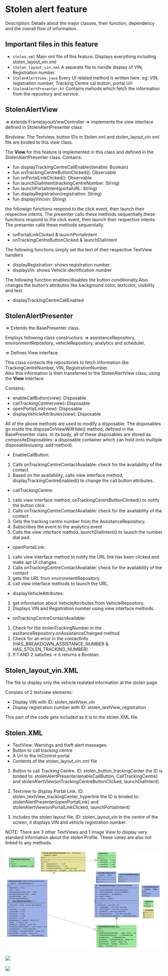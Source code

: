 # Stolen alert feature

Description: Details about the major classes, their function, dependency and the overall flow of information.

## Important files in this feature

* `stolen.xml`
		Main xml file of this feature. Displays everything including stolen_layout_vin.xml
* `stolen_layout_vin.xml`
		A separate file to handle display of VIN, Registration number.
* `StolenAlertView.java`
		Every UI related method is written here. eg: VIN, registration number, Tracking Centre cal button, portal Url 
* `StolenAlertPresenter.kt`
		Contains mehods which fetch the information from the repository and service.

## StolenAlertView

=> extends FramelayoutViewController
=> implements the view interface defined in StolenAlertPresenter class

Bindview: The Textview, button IDs in Stolen.xml and stolen_layout_vin.xml file are binded to this view class. 

The **View** for this feature is implemented in this class and defined in the StolenAlertPresenter class.
Contains: 

* fun displayTrackingCentreCallEnabled(enable: Boolean)
* fun onTrackingCentreButtonClicked(): Observable<Any>
* fun onPortalLinkClicked(): Observable<Any>
* fun launchDialIntent(trackingCentreNumber: String)
* fun launchPortalIntent(portalURL: String)
* fun displayRegistration(registration: String)
* fun displayVin(vin: String) 
 
the followign functions respond to the click event, then launch their respective intents. The presenter calls these methods sequentially.these functions respond to the click event, then launch their respective intents. The presenter calls these methods sequentially.

* onPortalLinkClicked & launchPortalIntent
* onTrackingCentreButtonClicked & launchDialIntent

The following functions simply set the text of their respective TextView handlers

* displayRegistration: shows registration number
* displayVin: shows Vehicle identification number

The following function enables/disables the button conditionally.Also changes the button’s attributes like background color, textcolor, visibility and text. 

* displayTrackingCentreCallEnabled


## StolenAlertPresenter

=> Extends the BasePresenter class. 

Employs following class constructors: 
=> assistanceRepository, environmentRepository, vehicleRepository, analytics and scheduler.

=> Defines View interface.

This class contacts the repositories to fetch information like TrackingCentreNumber, VIN, RegistrationNumber.<br>
Also this information is then transferred to the StolenAlertView class, using the **View** interface.

Contains:
* enableCallButton(view): Disposable
* callTrackingCentre(view): Disposable
* openPortalLink(view): Disposable
* displayVehicleAttributes(view): Disposable

All of the above methods are used to modify a disposable.
The disposables go inside the disposeOnViewWillHide() method, defined in the BasePresenter class.
In its body, all of these disposables are stored as compositeDisposables: a disposable container which can hold onto multiple disposables(using .add method).

* EnableCallButton: 
1.	Calls onTrackingCentreContactAvailable: check for the availability of the contact
2.	Based on the availability, calls view interface method, displayTrackingCentreEnabled() to change the call button attributes.

* callTrackingCentre:
1.	calls view interface method, onTrackingCentreButtonClicked() to notify the button click.
2.	Calls onTrackingCentreContactAvailable: check for the availability of the contact
3.	Gets the tracking centre number from the AssistanceRepository.
4.	Subscribes the event to the analytics.event
5.	Calls the view interface method, launchDialIntent() to launch the number dial pad.

* openPortalLink:
1.	calls view interface method to notify the URL link has been clicked and make apt UI changes.
2.	Calls onTrackingCentreContactAvailable: check for the availability of the contact
3.	gets the URL from environmentRepository
4.	call view interface methods to launch the URL.

* displayVehicleAttributes:
1.	get information about VehicleAtrributes from VehicleRepository.
2.	Displays VIN and Registration number using view interface methods.

* onTrackingCentreContactAvailable:
1.	Check for the stolenTrackingNumber in the assitanceRepository.onAssistanceChanged method
2.	Check for an error in the contactInfo (HAS_BREAKDOWN_ASSISTANCE_NUMBER & HAS_STOLEN_TRACKING_NUMBER). 
3.	If 1 AND 2 satisfies -> it returns a Boolean.

## Stolen_layout_vin.XML
The file to display only the vehicle realated information at the stolen page.

Consists of 2 textview elements:
* Display VIN with ID: stolen_textView_vin
* Display registration number with ID: stolen_textView_registration

This part of the code gets included as it is to the stolen.XML file. 


## Stolen.XML

* TextView: Warnings and theft alert messages.
* Button to call tracking centre
* A Url to the InControl portal
* Contents of the stolen_layout_vin.xml file

1.	Button to call Tracking Centre. ID: stolen_button_trackingCenter
the ID is binded to: 
stolenAlertPresenter(enableCallButton, CallTrackingCentre) and stolenAlertView(onTrackingCentreButtonClicked, launchDialIntent)

2.	Textview to display Portal Link. ID: stolen_textView_trackingCenter_hyperlink
the ID is binded to:
stolenAlertPresenter(openPortalLink) and 
stolenAlertView(onPortalLinkClicked, launchPortalIntent)

3.	Includes the stolen layout file. ID: stolen_layout_vin
In the centre of the screen, it displays VIN and vehicle registration number.

NOTE: There are 3 other TextViews and 1 image View to display very standard information about the stolen Profile. These views are also not linked to any methods. 

![](uml_StolenAlertFeature.PNG)

![](Sew_TrackingCentreButton.PNG)

![](Sew_openPortalLink.PNG)

